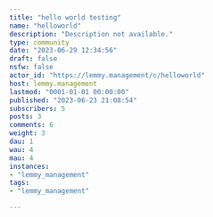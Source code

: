 ```yaml
---
title: "hello world testing" 
name: "helloworld"
description: "Description not available."
type: community
date: "2023-06-29 12:34:56"
draft: false
nsfw: false
actor_id: "https://lemmy.management/c/helloworld"
host: lemmy.management
lastmod: "0001-01-01 00:00:00"
published: "2023-06-23 21:08:54"
subscribers: 5
posts: 3
comments: 6
weight: 3
dau: 1
wau: 4
mau: 4
instances:
- "lemmy_management"
tags: 
- "lemmy_management"

---
```

